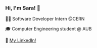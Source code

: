 ### Hi, I'm Sara! 👋

<!--
**SarahAbbass/SarahAbbass** is a ✨ _special_ ✨ repository because its `README.md` (this file) appears on your GitHub profile.

Here are some ideas to get you started:

- 🔭 I’m currently working on ...
- 🌱 I’m currently learning ...
- 👯 I’m looking to collaborate on ...
- 🤔 I’m looking for help with ...
- 💬 Ask me about ...
- 📫 How to reach me: ...
- 😄 Pronouns: ...
- ⚡ Fun fact: ...
-->

:woman_technologist: Software Developer Intern @CERN

:mortar_board: Computer Engineering student @ AUB

:link: [My LinkedIn!](https://linkedin.com/in/sara-abbas-2001)
